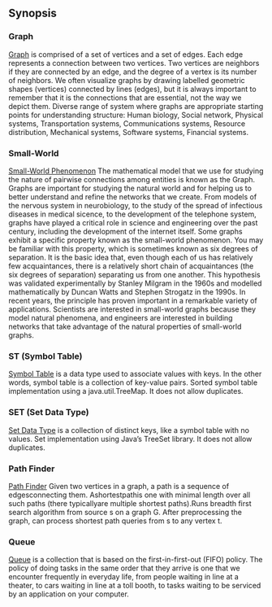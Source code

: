 ## Synopsis

### Graph
[Graph](http://introcs.cs.princeton.edu/java/45graph/)
 is comprised of a set of vertices and a set of edges. Each edge represents a connection between two vertices. Two vertices are neighbors if they are connected by an edge, and the degree of a vertex is its number of neighbors. We often visualize graphs by drawing labelled geometric shapes (vertices) connected by lines (edges), but it is always important to remember that it is the connections that are essential, not the way we depict them.
Diverse range of system where graphs are appropriate starting points for understanding structure: Human biology, Social network, Physical systems, Transportation systems, Communications systems, Resource distribution, Mechanical systems, Software systems, Financial systems.

### Small-World
[ Small-World Phenomenon](http://introcs.cs.princeton.edu/java/45graph/)
The mathematical model that we use for studying the nature of pairwise connections among entities is known as the Graph. Graphs are important for studying the natural world and for helping us to better understand and refine the networks that we create. From models of the nervous system in neurobiology, to the study of the spread of infectious diseases in medical sicence, to the development of the telephone system, graphs have played a critical role in science and engineering over the past century, including the development of the internet itself.
Some graphs exhibit a specific property known as the small-world phenomenon. You may be familiar with this property, which is sometimes known as six degrees of separation. It is the basic idea that, even though each of us has relatively few acquaintances, there is a relatively short chain of acquaintances (the six degrees of separation) separating us from one another. This hypothesis was validated experimentally by Stanley Milgram in the 1960s and modelled mathematically by Duncan Watts and Stephen Strogatz in the 1990s. In recent years, the principle has proven important in a remarkable variety of applications. Scientists are interested in small-world graphs because they model natural phenomena, and engineers are interested in building networks that take advantage of the natural properties of small-world graphs.

### ST (Symbol Table)
[Symbol Table](http://introcs.cs.princeton.edu/java/44st/)
 is a data type used to associate values with keys. In the other words, symbol table is a collection of key-value pairs. Sorted symbol table implementation using a java.util.TreeMap. It does not allow duplicates.

### SET (Set Data Type)
[Set Data Type](http://introcs.cs.princeton.edu/java/44st/)
is a collection of distinct keys, like a symbol table with no values. Set implementation using Java’s TreeSet library. It does not allow duplicates.

### Path Finder
[Path Finder](http://introcs.cs.princeton.edu/java/45graph/)
Given two vertices in a graph, a path is a sequence of edgesconnecting them. Ashortestpathis one with minimal length over all such paths (there typicallyare multiple shortest paths).Runs breadth first search algorithm from source s on a graph G. After preprocessing the graph, can process shortest path queries from s to any vertex t.

### Queue
[Queue](http://introcs.cs.princeton.edu/java/43stack/)
is a collection that is based on the first-in-first-out (FIFO) policy. The policy of doing tasks in the same order that they arrive is one that we encounter frequently in everyday life, from people waiting in line at a theater, to cars waiting in line at a toll booth, to tasks waiting to be serviced by an application on your computer.


